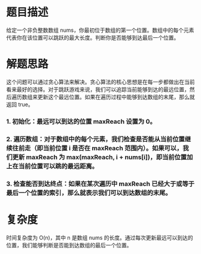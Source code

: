 # 题目描述
给定一个非负整数数组 nums，你最初位于数组的第一个位置。数组中的每个元素代表你在该位置可以跳跃的最大长度。判断你是否能够到达最后一个位置。

# 解题思路
这个问题可以通过贪心算法来解决。贪心算法的核心思想是在每一步都做出在当前看来最好的选择。对于跳跃游戏来说，我们可以追踪当前能够到达的最远位置，然后遍历数组来更新这个最远位置。如果在遍历过程中能够到达数组的末尾，那么就返回 true。

### 1. 初始化：最远可以到达的位置 maxReach 设置为 0。
### 2. 遍历数组：对于数组中的每个元素，我们检查是否能从当前位置继续往前走（即当前位置 i 是否在 maxReach 范围内）。如果可以，我们更新 maxReach 为 max(maxReach, i + nums[i])，即当前位置加上在当前位置可以跳的最远距离。
### 3. 检查能否到达终点：如果在某次遍历中 maxReach 已经大于或等于最后一个位置的索引，那么就表示我们可以到达数组的末尾。​

# 复杂度
时间复杂度为 O(n)，其中 n 是数组 nums 的长度。通过每次更新最远可以到达的位置，我们能够判断是否能到达数组的最后一个位置。
